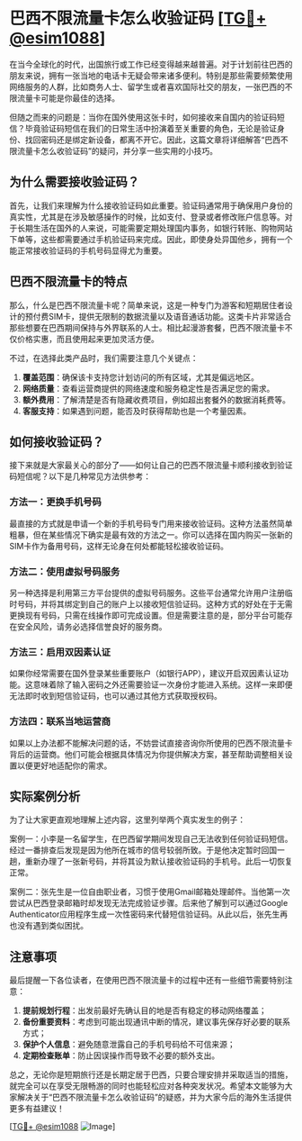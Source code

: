 # 巴西不限流量卡怎么收验证码 [[TG💪+ @esim1088](https://t.me/s/esim1088)]

在当今全球化的时代，出国旅行或工作已经变得越来越普遍。对于计划前往巴西的朋友来说，拥有一张当地的电话卡无疑会带来诸多便利。特别是那些需要频繁使用网络服务的人群，比如商务人士、留学生或者喜欢国际社交的朋友，一张巴西的不限流量卡可能是你最佳的选择。

但随之而来的问题是：当你在国外使用这张卡时，如何接收来自国内的验证码短信？毕竟验证码短信在我们的日常生活中扮演着至关重要的角色，无论是验证身份、找回密码还是绑定新设备，都离不开它。因此，这篇文章将详细解答“巴西不限流量卡怎么收验证码”的疑问，并分享一些实用的小技巧。

## 为什么需要接收验证码？

首先，让我们来理解为什么接收验证码如此重要。验证码通常用于确保用户身份的真实性，尤其是在涉及敏感操作的时候，比如支付、登录或者修改账户信息等。对于长期生活在国外的人来说，可能需要定期处理国内事务，如银行转账、购物网站下单等，这些都需要通过手机验证码来完成。因此，即使身处异国他乡，拥有一个能正常接收验证码的手机号码显得尤为重要。

## 巴西不限流量卡的特点

那么，什么是巴西不限流量卡呢？简单来说，这是一种专门为游客和短期居住者设计的预付费SIM卡，提供无限制的数据流量以及语音通话功能。这类卡片非常适合那些想要在巴西期间保持与外界联系的人士。相比起漫游套餐，巴西不限流量卡不仅价格实惠，而且使用起来更加灵活方便。

不过，在选择此类产品时，我们需要注意几个关键点：

1. **覆盖范围**：确保该卡支持您计划访问的所有区域，尤其是偏远地区。
2. **网络质量**：查看运营商提供的网络速度和服务稳定性是否满足您的需求。
3. **额外费用**：了解清楚是否有隐藏收费项目，例如超出套餐外的数据消耗费等。
4. **客服支持**：如果遇到问题，能否及时获得帮助也是一个考量因素。

## 如何接收验证码？

接下来就是大家最关心的部分了——如何让自己的巴西不限流量卡顺利接收到验证码短信呢？以下是几种常见方法供参考：

### 方法一：更换手机号码

最直接的方式就是申请一个新的手机号码专门用来接收验证码。这种方法虽然简单粗暴，但在某些情况下确实是最有效的方法之一。你可以选择在国内购买一张新的SIM卡作为备用号码，这样无论身在何处都能轻松接收验证码。

### 方法二：使用虚拟号码服务

另一种选择是利用第三方平台提供的虚拟号码服务。这些平台通常允许用户注册临时号码，并将其绑定到自己的账户上以接收短信验证码。这种方式的好处在于无需更换现有号码，只需在线操作即可完成设置。但是需要注意的是，部分平台可能存在安全风险，请务必选择信誉良好的服务商。

### 方法三：启用双因素认证

如果你经常需要在国外登录某些重要账户（如银行APP），建议开启双因素认证功能。这意味着除了输入密码之外还需要验证一次身份才能进入系统。这样一来即便无法即时收到短信验证码，也可以通过其他方式获取授权码。

### 方法四：联系当地运营商

如果以上办法都不能解决问题的话，不妨尝试直接咨询你所使用的巴西不限流量卡背后的运营商。他们可能会根据具体情况为你提供解决方案，甚至帮助调整相关设置以便更好地适配你的需求。

## 实际案例分析

为了让大家更直观地理解上述内容，这里列举两个真实发生的例子：

案例一：小李是一名留学生，在巴西留学期间发现自己无法收到任何验证码短信。经过一番排查后发现是因为他所在城市的信号较弱所致。于是他决定暂时回国一趟，重新办理了一张新号码，并将其设为默认接收验证码的手机号。此后一切恢复正常。

案例二：张先生是一位自由职业者，习惯于使用Gmail邮箱处理邮件。当他第一次尝试从巴西登录邮箱时却发现无法完成验证步骤。后来他了解到可以通过Google Authenticator应用程序生成一次性密码来代替短信验证码。从此以后，张先生再也没有遇到类似困扰。

## 注意事项

最后提醒一下各位读者，在使用巴西不限流量卡的过程中还有一些细节需要特别注意：

1. **提前规划行程**：出发前最好先确认目的地是否有稳定的移动网络覆盖；
2. **备份重要资料**：考虑到可能出现通讯中断的情况，建议事先保存好必要的联系方式；
3. **保护个人信息**：避免随意泄露自己的手机号码给不可信来源；
4. **定期检查账单**：防止因误操作而导致不必要的额外支出。

总之，无论你是短期旅行还是长期定居于巴西，只要合理安排并采取适当的措施，就完全可以在享受无限畅游的同时也能轻松应对各种突发状况。希望本文能够为大家解决关于“巴西不限流量卡怎么收验证码”的疑惑，并为大家今后的海外生活提供更多有益建议！

[[TG💪+ @esim1088](https://t.me/s/esim1088) ![Image](https://i.postimg.cc/4NQfJmqS/Snipaste-2025-05-13-00-14-12.png)]